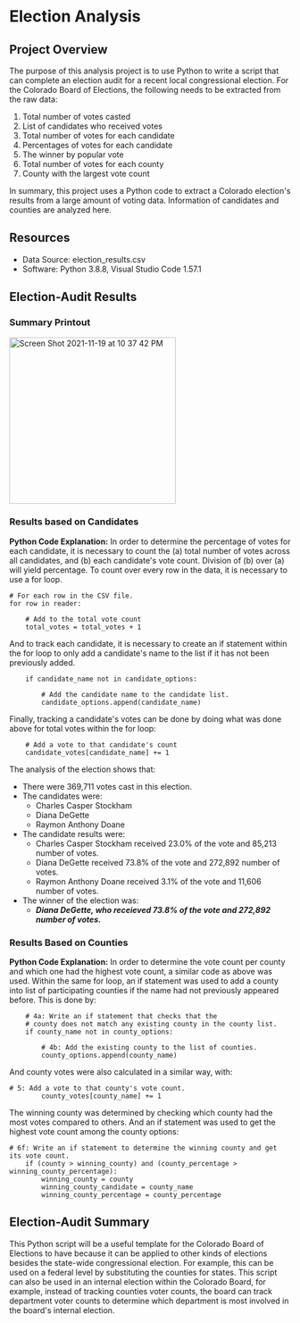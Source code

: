 # Election Analysis

## Project Overview
The purpose of this analysis project is to use Python to write a script that can complete an election audit for a recent local congressional election. For the Colorado Board of Elections, the following needs to be extracted from the raw data: 

1. Total number of votes casted
2. List of candidates who received votes
3. Total number of votes for each candidate
4. Percentages of votes for each candidate
5. The winner by popular vote
6. Total number of votes for each county
7. County with the largest vote count 

In summary, this project uses a Python code to extract a Colorado election's results from a large amount of voting data. Information of candidates and counties are analyzed here.

## Resources
- Data Source: election_results.csv
- Software: Python 3.8.8, Visual Studio Code 1.57.1

## Election-Audit Results

### Summary Printout 
<img width="298" alt="Screen Shot 2021-11-19 at 10 37 42 PM" src="https://user-images.githubusercontent.com/84816495/142713312-9504a5fe-16f4-4968-89bf-85982b8fc37f.png">


### Results based on Candidates

**Python Code Explanation:**
In order to determine the percentage of votes for each candidate, it is necessary to count the (a) total number of votes across all candidates, and (b) each candidate's vote count. Division of (b) over (a) will yield percentage. To count over every row in the data, it is necessary to use a for loop.

    # For each row in the CSV file.
    for row in reader:

        # Add to the total vote count
        total_votes = total_votes + 1
    
And to track each candidate, it is necessary to create an if statement within the for loop to only add a candidate's name to the list if it has not been previously added.

        if candidate_name not in candidate_options:

            # Add the candidate name to the candidate list.
            candidate_options.append(candidate_name)
            
Finally, tracking a candidate's votes can be done by doing what was done above for total votes within the for loop:

        # Add a vote to that candidate's count
        candidate_votes[candidate_name] += 1

The analysis of the election shows that:
- There were 369,711 votes cast in this election.
- The candidates were:
    - Charles Casper Stockham
    - Diana DeGette
    - Raymon Anthony Doane
- The candidate results were:
    - Charles Casper Stockham received 23.0% of the vote and 85,213 number of votes.
    - Diana DeGette received 73.8% of the vote and 272,892 number of votes.
    - Raymon Anthony Doane received 3.1% of the vote and 11,606 number of votes.
- The winner of the election was:
    - ***Diana DeGette, who receieved 73.8% of the vote and 272,892 number of votes.***

### Results Based on Counties

**Python Code Explanation:**
In order to determine the vote count per county and which one had the highest vote count, a similar code as above was used. Within the same for loop, an if statement was used to add a county into list of participating counties if the name had not previously appeared before. This is done by:

        # 4a: Write an if statement that checks that the
        # county does not match any existing county in the county list.
        if county_name not in county_options:

            # 4b: Add the existing county to the list of counties.
            county_options.append(county_name)

And county votes were also calculated in a similar way, with:

    # 5: Add a vote to that county's vote count.
            county_votes[county_name] += 1

The winning county was determined by checking which county had the most votes compared to others. And an if statement was used to get the highest vote count among the county options:

    # 6f: Write an if statement to determine the winning county and get its vote count.
        if (county > winning_county) and (county_percentage > winning_county_percentage):
            winning_county = county
            winning_county_candidate = county_name
            winning_county_percentage = county_percentage

## Election-Audit Summary

This Python script will be a useful template for the Colorado Board of Elections to have because it can be applied to other kinds of elections besides the state-wide congressional election. For example, this can be used on a federal level by substituting the counties for states. This script can also be used in an internal election within the Colorado Board, for example, instead of tracking counties voter counts, the board can track department voter counts to determine which department is most involved in the board's internal election.
